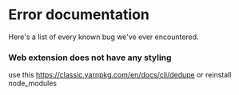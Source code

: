 # Error documentation

Here's a list of every known bug we've ever encountered.

### Web extension does not have any styling

use this https://classic.yarnpkg.com/en/docs/cli/dedupe or reinstall node_modules
